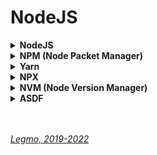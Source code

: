 <h1> NodeJS </h1>

[//]: # (NodeJS)
<details><summary><b>NodeJS</b></summary><p>

  - Node.js — это среда выполнения языка JavaScript. Просто другой способ выполнять код на вашем компьютере. Если вы хотите, чтобы платформа была HTTP-сервером, вам придётся написать HTTP-сервер (с помощью встроенных библиотек).
  - Для проверки успешной установки Node.js используйте команду `$ node -v`
  - Обновление под Windows - просто скачай и установи заново с сайта https://nodejs.org/en/
  - В Win 10x64 по-умолчанию ставится в C:\Program Files\nodejs\
  - Первая версия node.js представлена в 2009

  **Ссылки**
  - [Node.js - Official site](https://nodejs.org/en/)
  - [Node.js - Официальная документация на русском](https://nodejs.org/ru/docs/)
  - [Хабр - Руководство по Node.js (10 частей)](https://habr.com/ru/company/ruvds/blog/422893/)
  - [metanit.com - Руководство по Node.js](https://metanit.com/web/nodejs/)
  - [Manuel Kiessling - Node.js для начинающих (2013)](http://spmbt.github.io/NodeBeginnersBook-ru/)
  - [Кантор - Скринкаст по Node.JS (YouTube, 2021)](https://www.youtube.com/playlist?list=PLDyvV36pndZFWfEQpNixIHVvp191Hb3Gg)

<br></p>
</details>

[//]: # (NPM - Node Packet Manager)
<details><summary><b>NPM (Node Packet Manager)</b></summary><p>

  - Менеджер пакетов (инструмент Command Line Interface), входящий в состав Node.js + онлайн-репозиторий для публикации проектов Node.js с открытым исходным кодом.
  - Использует клиент командной строки и базу данных, состоящую из общедоступных и приватных пакетов, известной как npm registry. Пользователи могут получить доступ к базе через сайт или через консоль.
  - Автоматизация процесса установки, обновления и удаления сторонних модулей, управление зависимостями.
  - Позволяет разработчикам устанавливать пакеты как глобально, так и локально.
  - Для проверки успешной установки npm используйте команду `$ npm -v`
  - Сам по себе npm не запускает никаких пакетов. Если вы хотите запустить пакет, используя npm, вы должны указать этот пакет в своем файле `package.json`. НУ или ещё как-то извернуться

  **Ссылки**
  - [Official Site](https://www.npmjs.com)
  - [npm trends - Compare NPM package downloads](https://www.npmtrends.com)
  - [Cheat Sheet: npm vs Yarn Commands](https://www.digitalocean.com/community/tutorials/nodejs-npm-yarn-cheatsheet)

<br></p>
</details>

[//]: # (Yarn)
<details><summary><b>Yarn</b></summary><p>

  - менеджер пакетов, альтернатива npm. Разработан в Facebook чтобы избавится от недостатков npm.
  - технически Yarn не является заменой npm - берет информацию про модули из базы npm. Yarn это новый установщик который по-прежнему базируется на структуре заданной npm. В Yarn доступны все те же пакеты, что и в npm, поэтому, переезд с npm на Yarn не требует больших усилий.
  - Отличия от npm:
    - Наличие yarn.lock файла для хранения списка зависимостей
    - Работает быстрее
    - Безопаснее - не позволяет автоматически запускать код зависимостей и добавлять зависимости на лету.
  - Недостатки Yarn:
     - Одновременное использование npm и Yarn создает конфликты. 
     - Большая необходимость в дисковом пространстве, так как Yarn сохраняет зависимости локально.
    
    **Ссылки**
    - [npm vs Yarn — какой менеджер пакетов стоит использовать ?](https://ua-blog.com/npm-vs-yarn-%D0%BA%D0%B0%D0%BA%D0%BE%D0%B9-%D0%BC%D0%B5%D0%BD%D0%B5%D0%B4%D0%B6%D0%B5%D1%80-%D0%BF%D0%B0%D0%BA%D0%B5%D1%82%D0%BE%D0%B2-%D1%81%D1%82%D0%BE%D0%B8%D1%82-%D0%B8%D1%81%D0%BF%D0%BE%D0%BB/)
- [Cheat Sheet: npm vs Yarn Commands](https://www.digitalocean.com/community/tutorials/nodejs-npm-yarn-cheatsheet)

<br></p>
</details>

[//]: # (NPX)
<details><summary><b>NPX</b></summary><p>

  - Инструмент Command Line Interface для упрощения установки и управления зависимостями, размещенными в реестре npm
  - Для проверки успешной установки npm используйте команду `$ npx -v`
  - Позволяет:
    - легко запускать локально установленный пакет из коммандной строки (не надо прописывать его в package.json и т.д.). Без необходимости указывать полный путь до исполняемого файла - npx сам найдёт где у тебя установлен данный пакет.
    - запускать пакет прямо с GitHub, без локальной установки (полезно для тестирования проекта)
    - запускать произвольных фрагментов кода, доступных по некоему адресу. Например из GitHub Gis / реопзиториев
    - запускать разные версии одних и тех же утилит, указывая нужную версию с помощью конструкции @version.
    - запускать JavaScript-код с использованием различных версий Node.js. Позволяет отказаться от NVM и его аналогов. Выглядит так: `npx node@6 что-то-там`

  **Ссылки**
  -[hexlet - JS: Настройка окружения. NPX](https://ru.hexlet.io/courses/js-setup-environment/lessons/npx/theory_unit)
  
<br></p>
</details>

[//]: # (NVM)
<details><summary><b>NVM (Node Version Manager)</b></summary><p>

  - Менеджер версий Node.js, управляет версиями node.js и npm
  - Позволяет удобно переключаться между различными версиями Node.js, с его помощью можно, например, установить и попробовать новую версию Node.js, после чего, при необходимости, вернуться на старую. 
  - Полезно когда нужно испытать какой-нибудь код на старой версии Node.js.
  - С появлением NPX уже не так актуален

<br></p>
</details>

[//]: # (ASDF)
<details><summary><b>ASDF</b></summary><p>

  - Универсальный менеджер версий чего угодно. Надстройка над всеми другими менеджерами - nvm, yarn, pyenv, rvm, rustup, gvm...
  - Работает под Linux / MacOS. Windows - только под Windows SL
  - Написан на bash 

<br></p>
</details>



  <br> 
  <br> 

*[Legmo, 2019-2022](https://github.com/Legmo/notes/)*